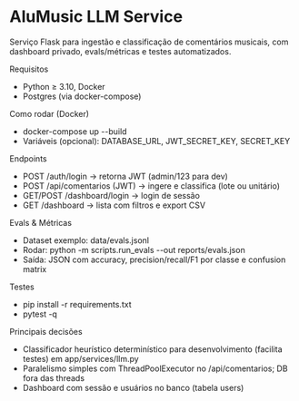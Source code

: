 AluMusic LLM Service
====================

Serviço Flask para ingestão e classificação de comentários musicais, com dashboard privado, evals/métricas e testes automatizados.

Requisitos
- Python ≥ 3.10, Docker
- Postgres (via docker-compose)

Como rodar (Docker)
- docker-compose up --build
- Variáveis (opcional): DATABASE_URL, JWT_SECRET_KEY, SECRET_KEY

Endpoints
- POST /auth/login → retorna JWT (admin/123 para dev)
- POST /api/comentarios (JWT) → ingere e classifica (lote ou unitário)
- GET/POST /dashboard/login → login de sessão
- GET /dashboard → lista com filtros e export CSV

Evals & Métricas
- Dataset exemplo: data/evals.jsonl
- Rodar: python -m scripts.run_evals --out reports/evals.json
- Saída: JSON com accuracy, precision/recall/F1 por classe e confusion matrix

Testes
- pip install -r requirements.txt
- pytest -q

Principais decisões
- Classificador heurístico determinístico para desenvolvimento (facilita testes) em app/services/llm.py
- Paralelismo simples com ThreadPoolExecutor no /api/comentarios; DB fora das threads
- Dashboard com sessão e usuários no banco (tabela users)
